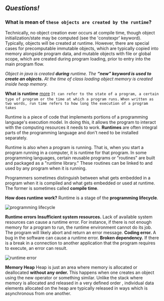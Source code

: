 #

## _Questions!_

### What is mean of `these objects are created by the runtime`?

Technically, no object creation ever occurs at compile time, though object initialization/state may be computed (see the 'constexpr' keyword). Typically, objects will be created at runtime. However, there are special cases for precomputable immutable objects, which are typically copied into memory alongside program data, and mutable objects with file or global scope, which are created during program loading, prior to entry into the main program flow.

_Object in java is created **during** runtime. The **“new” keyword is used to create an objects.** At the time of class loading object memory is created inside heap memory._

**What is runtime** [more](https://www.techtarget.com/searchsoftwarequality/definition/runtime)
`It can refer to the state of a program, a certain type of program or the time at which a program runs.`
`When written as two words, run time refers to how long the execution of a program takes`

Runtime is a piece of code that implements portions of a programming language's execution model. In doing this, it allows the program to interact with the computing resources it needs to work. **Runtimes** are often integral parts of the programming language and don't need to be installed separately.

Runtime is also when a program is running. That is, when you start a program running in a computer, it is runtime for that program. In some programming languages, certain reusable programs or "routines" are built and packaged as a "runtime library." These routines can be linked to and used by any program when it is running.

Programmers sometimes distinguish between what gets embedded in a program when it is compiled and what gets embedded or used at runtime. The former is sometimes called **compile time**.

**How does runtime work?**
Runtime is a stage of the **programming lifecycle**.

![programming lifecycle](https://cdn.ttgtmedia.com/rms/onlineimages/programming_lifecycle-f.png)

**Runtime errors**
**Insufficient system resources.** Lack of available system resources can cause a runtime error. For instance, if there is not enough memory for a program to run, the runtime environment cannot do its job. The program will likely abort and return an error message.
**Coding error.** A bug in the software can cause a runtime error.
**Broken dependency.** If there is a break in a connection to another application that the program requires to execute, an error can result.

![runtime error](https://cdn.ttgtmedia.com/rms/onlineimages/where_the_runtime_system_fits_in-h.png)

**Memory Heap**
Heap is just an area where memory is allocated or deallocated **without any order.** This happens when one creates an object using the new operator or something similar.
Unlike the stack where memory is allocated and released in a very defined order , individual data elements allocated on the heap are typically released in ways which is asynchronous from one another.
